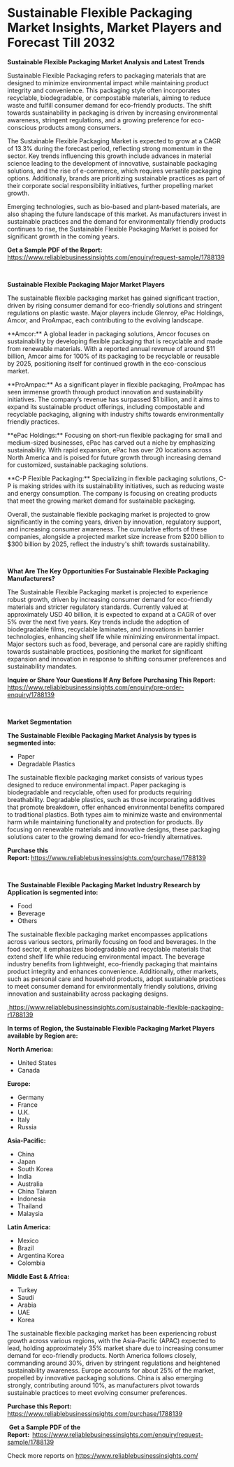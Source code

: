 <p><h1>Sustainable Flexible Packaging Market Insights, Market Players and Forecast Till 2032</h1></p><p><strong>Sustainable Flexible Packaging Market Analysis and Latest Trends</strong></p>
<p><p>Sustainable Flexible Packaging refers to packaging materials that are designed to minimize environmental impact while maintaining product integrity and convenience. This packaging style often incorporates recyclable, biodegradable, or compostable materials, aiming to reduce waste and fulfill consumer demand for eco-friendly products. The shift towards sustainability in packaging is driven by increasing environmental awareness, stringent regulations, and a growing preference for eco-conscious products among consumers.</p><p>The Sustainable Flexible Packaging Market is expected to grow at a CAGR of 13.3% during the forecast period, reflecting strong momentum in the sector. Key trends influencing this growth include advances in material science leading to the development of innovative, sustainable packaging solutions, and the rise of e-commerce, which requires versatile packaging options. Additionally, brands are prioritizing sustainable practices as part of their corporate social responsibility initiatives, further propelling market growth. </p><p>Emerging technologies, such as bio-based and plant-based materials, are also shaping the future landscape of this market. As manufacturers invest in sustainable practices and the demand for environmentally friendly products continues to rise, the Sustainable Flexible Packaging Market is poised for significant growth in the coming years.</p></p>
<p><strong>Get a Sample PDF of the Report:&nbsp;</strong> <a href="https://www.reliablebusinessinsights.com/enquiry/request-sample/1788139?utm_campaign=60&utm_medium=2&utm_source=Github&utm_content=ia&utm_term=30012025&utm_id=sustainable-flexible-packaging">https://www.reliablebusinessinsights.com/enquiry/request-sample/1788139</a></p>
<p>&nbsp;</p>
<p><strong>Sustainable Flexible Packaging Major Market Players</strong></p>
<p><p>The sustainable flexible packaging market has gained significant traction, driven by rising consumer demand for eco-friendly solutions and stringent regulations on plastic waste. Major players include Glenroy, ePac Holdings, Amcor, and ProAmpac, each contributing to the evolving landscape.</p><p>**Amcor:** A global leader in packaging solutions, Amcor focuses on sustainability by developing flexible packaging that is recyclable and made from renewable materials. With a reported annual revenue of around $11 billion, Amcor aims for 100% of its packaging to be recyclable or reusable by 2025, positioning itself for continued growth in the eco-conscious market.</p><p>**ProAmpac:** As a significant player in flexible packaging, ProAmpac has seen immense growth through product innovation and sustainability initiatives. The company’s revenue has surpassed $1 billion, and it aims to expand its sustainable product offerings, including compostable and recyclable packaging, aligning with industry shifts towards environmentally friendly practices.</p><p>**ePac Holdings:** Focusing on short-run flexible packaging for small and medium-sized businesses, ePac has carved out a niche by emphasizing sustainability. With rapid expansion, ePac has over 20 locations across North America and is poised for future growth through increasing demand for customized, sustainable packaging solutions.</p><p>**C-P Flexible Packaging:** Specializing in flexible packaging solutions, C-P is making strides with its sustainability initiatives, such as reducing waste and energy consumption. The company is focusing on creating products that meet the growing market demand for sustainable packaging.</p><p>Overall, the sustainable flexible packaging market is projected to grow significantly in the coming years, driven by innovation, regulatory support, and increasing consumer awareness. The cumulative efforts of these companies, alongside a projected market size increase from $200 billion to $300 billion by 2025, reflect the industry's shift towards sustainability.</p></p>
<p>&nbsp;</p>
<p><strong>What Are The Key Opportunities For Sustainable Flexible Packaging Manufacturers?</strong></p>
<p><p>The Sustainable Flexible Packaging market is projected to experience robust growth, driven by increasing consumer demand for eco-friendly materials and stricter regulatory standards. Currently valued at approximately USD 40 billion, it is expected to expand at a CAGR of over 5% over the next five years. Key trends include the adoption of biodegradable films, recyclable laminates, and innovations in barrier technologies, enhancing shelf life while minimizing environmental impact. Major sectors such as food, beverage, and personal care are rapidly shifting towards sustainable practices, positioning the market for significant expansion and innovation in response to shifting consumer preferences and sustainability mandates.</p></p>
<p><strong>Inquire or Share Your Questions If Any Before Purchasing This Report:</strong> <a href="https://www.reliablebusinessinsights.com/enquiry/pre-order-enquiry/1788139?utm_campaign=60&utm_medium=2&utm_source=Github&utm_content=ia&utm_term=30012025&utm_id=sustainable-flexible-packaging">https://www.reliablebusinessinsights.com/enquiry/pre-order-enquiry/1788139</a></p>
<p>&nbsp;</p>
<p><strong>Market Segmentation</strong></p>
<p><strong>The Sustainable Flexible Packaging Market Analysis by types is segmented into:</strong></p>
<p><ul><li>Paper</li><li>Degradable Plastics</li></ul></p>
<p><p>The sustainable flexible packaging market consists of various types designed to reduce environmental impact. Paper packaging is biodegradable and recyclable, often used for products requiring breathability. Degradable plastics, such as those incorporating additives that promote breakdown, offer enhanced environmental benefits compared to traditional plastics. Both types aim to minimize waste and environmental harm while maintaining functionality and protection for products. By focusing on renewable materials and innovative designs, these packaging solutions cater to the growing demand for eco-friendly alternatives.</p></p>
<p><strong>Purchase this Report:&nbsp;</strong><a href="https://www.reliablebusinessinsights.com/purchase/1788139?utm_campaign=60&utm_medium=2&utm_source=Github&utm_content=ia&utm_term=30012025&utm_id=sustainable-flexible-packaging">https://www.reliablebusinessinsights.com/purchase/1788139</a></p>
<p>&nbsp;</p>
<p><strong>The Sustainable Flexible Packaging Market Industry Research by Application is segmented into:</strong></p>
<p><ul><li>Food</li><li>Beverage</li><li>Others</li></ul></p>
<p><p>The sustainable flexible packaging market encompasses applications across various sectors, primarily focusing on food and beverages. In the food sector, it emphasizes biodegradable and recyclable materials that extend shelf life while reducing environmental impact. The beverage industry benefits from lightweight, eco-friendly packaging that maintains product integrity and enhances convenience. Additionally, other markets, such as personal care and household products, adopt sustainable practices to meet consumer demand for environmentally friendly solutions, driving innovation and sustainability across packaging designs.</p></p>
<p><a href="https://www.reliablebusinessinsights.com/sustainable-flexible-packaging-r1788139?utm_campaign=60&utm_medium=2&utm_source=Github&utm_content=ia&utm_term=30012025&utm_id=sustainable-flexible-packaging">&nbsp;https://www.reliablebusinessinsights.com/sustainable-flexible-packaging-r1788139</a></p>
<p><strong>In terms of Region, the Sustainable Flexible Packaging Market Players available by Region are:</strong></p>
<p>
    <p> <strong> North America: </strong>
        <ul>
            <li>United States</li>
            <li>Canada</li>
        </ul>
        </p> 
    <p> <strong> Europe: </strong>
        <ul>
            <li>Germany</li>
            <li>France</li>
            <li>U.K.</li>
            <li>Italy</li>
            <li>Russia</li>
        </ul>
        </p> 
    <p> <strong> Asia-Pacific: </strong>
        <ul>
            <li>China</li>
            <li>Japan</li>
            <li>South Korea</li>
            <li>India</li>
            <li>Australia</li>
            <li>China Taiwan</li>
            <li>Indonesia</li>
            <li>Thailand</li>
            <li>Malaysia</li>
        </ul>
        </p> 
    <p> <strong> Latin America: </strong>
        <ul>
            <li>Mexico</li>
            <li>Brazil</li>
            <li>Argentina Korea</li>
            <li>Colombia</li>
        </ul>
        </p> 
    <p> <strong> Middle East & Africa: </strong>
        <ul>
            <li>Turkey</li>
            <li>Saudi</li>
            <li>Arabia</li>
            <li>UAE</li>
            <li>Korea</li>
        </ul>
    </p>
    </p>
<p><p>The sustainable flexible packaging market has been experiencing robust growth across various regions, with the Asia-Pacific (APAC) expected to lead, holding approximately 35% market share due to increasing consumer demand for eco-friendly products. North America follows closely, commanding around 30%, driven by stringent regulations and heightened sustainability awareness. Europe accounts for about 25% of the market, propelled by innovative packaging solutions. China is also emerging strongly, contributing around 10%, as manufacturers pivot towards sustainable practices to meet evolving consumer preferences.</p></p>
<p><strong>Purchase this Report: </strong><a href="https://www.reliablebusinessinsights.com/purchase/1788139?utm_campaign=60&utm_medium=2&utm_source=Github&utm_content=ia&utm_term=30012025&utm_id=sustainable-flexible-packaging">https://www.reliablebusinessinsights.com/purchase/1788139</a></p>
<p>&nbsp;<strong>Get a Sample PDF of the Report:&nbsp;&nbsp;</strong><a href="https://www.reliablebusinessinsights.com/enquiry/request-sample/1788139?utm_campaign=60&utm_medium=2&utm_source=Github&utm_content=ia&utm_term=30012025&utm_id=sustainable-flexible-packaging">https://www.reliablebusinessinsights.com/enquiry/request-sample/1788139</a></p>
<p><strong></strong></p>
<p>Check more reports on <a href="https://www.reliablebusinessinsights.com/?utm_campaign=60&utm_medium=2&utm_source=Github&utm_content=ia&utm_term=30012025&utm_id=sustainable-flexible-packaging">https://www.reliablebusinessinsights.com/</a></p>
